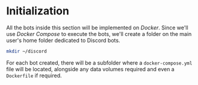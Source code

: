 # Initialization

All the bots inside this section will be implemented on *Docker*. Since we'll use *Docker Compose* to execute the bots, we'll create a folder on the main user's home folder dedicated to Discord bots.

```bash
mkdir ~/discord
```

For each bot created, there will be a subfolder where a `docker-compose.yml` file will be located, alongside any data volumes required and even a `Dockerfile` if required.
